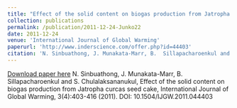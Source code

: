 ```yaml
---
title: "Effect of the solid content on biogas production from Jatropha curcas seed cake"
collection: publications
permalink: /publication/2011-12-24-Junko22
date: 2011-12-24
venue: 'International Journal of Global Warming'
paperurl: 'http://www.inderscience.com/offer.php?id=44403'
citation: 'N. Sinbuathong, J. Munakata-Marr, B.  Sillapacharoenkul and S. Chulalaksananukul, Effect of the solid content on biogas production from Jatropha curcas seed cake, International Journal of Global Warming, 3(4):403-416 (2011). DOI: 10.1504/IJGW.2011.044403'
---
```


<a href='http://www.inderscience.com/offer.php?id=44403'>Download paper here</a>
N. Sinbuathong, J. Munakata-Marr, B.  Sillapacharoenkul and S. Chulalaksananukul, Effect of the solid content on biogas production from Jatropha curcas seed cake, International Journal of Global Warming, 3(4):403-416 (2011). DOI: 10.1504/IJGW.2011.044403

